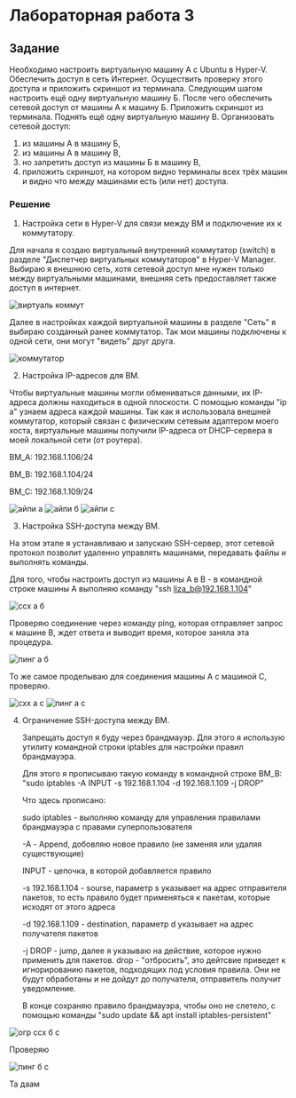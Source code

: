 # Лабораторная работа 3

## Задание

Необходимо настроить виртуальную машину А с Ubuntu в Hyper-V.
Обеспечить доступ в сеть Интернет. Осуществить проверку этого доступа и приложить скриншот из терминала.
Следующим шагом настроить ещё одну виртуальную машину Б.
После чего обеспечить сетевой доступ от машины А к машину Б. Приложить скриншот из терминала.
Поднять ещё одну виртуальную машину В. Организовать сетевой доступ:

1. из машины А в машину Б,
2. из машины А в машину В,
3. но запретить доступ из машины Б в машину В,
4. приложить скриншот, на котором видно терминалы всех трёх машин и видно что между машинами есть (или нет) доступа.

### Решение

1. Настройка сети в Hyper-V для связи между ВМ и подключение их к коммутатору.

  Для начала я создаю виртуальный внутренний коммутатор (switch) в разделе "Диспетчер виртуальных коммутаторов" в Hyper-V Manager. Выбираю я внешнюю сеть, хотя сетевой доступ мне нужен только между виртуальными машинами, внешняя сеть предоставляет также доступ в интернет.

![виртуаль коммут](https://github.com/user-attachments/assets/245efaa8-ae0a-45e3-afe4-6306c83b2a66)
  
  Далее в настройках каждой виртуальной машины в разделе "Сеть" я выбираю созданный ранее коммутатор. Так мои машины подключены к одной сети, они могут "видеть" друг друга.

  ![коммутатор](https://github.com/user-attachments/assets/85fb58b9-1bde-4123-9fa3-c92760362a3f)

2. Настройка IP-адресов для ВМ.

  Чтобы виртуальные машины могли обмениваться данными, их IP-адреса должны находиться в одной плоскости.
  С помощью команды "ip a" узнаем адреса каждой машины. Так как я использовала внешней коммутатор, который связан с физическим сетевым адаптером моего хоста, виртуальные машины получили IP-адреса от DHCP-сервера в моей локальной сети (от роутера).
  
  ВМ_А: 192.168.1.106/24
  
  ВМ_В: 192.168.1.104/24
  
  ВМ_С: 192.168.1.109/24
  
![айпи а](https://github.com/user-attachments/assets/8fef1d35-ccf1-42f4-a3da-c50b9ea46eb8)
![айпи б](https://github.com/user-attachments/assets/d53f2433-62b7-4d81-8ce0-3b07f23519a4)
![айпи с](https://github.com/user-attachments/assets/9c0f4cac-80f9-4f4b-95a0-c5378e67c992)

3. Настройка SSH-доступа между ВМ.

  На этом этапе я устанавливаю и запускаю SSH-сервер, этот сетевой протокол позволит удаленно управлять машинами, передавать файлы и выполнять команды.
  
  Для того, чтобы настроить доступ из машины А в В - в командной строке машины А выполняю команду "ssh liza_b@192.168.1.104"
  
![ссх а б](https://github.com/user-attachments/assets/d67b2563-bd01-4084-afe7-dc887116fb78)

  Проверяю соединение через команду ping, которая отправляет запрос к машине В, ждет ответа и выводит время, которое заняла эта процедура.
  
![пинг а б](https://github.com/user-attachments/assets/9a398426-1e96-4216-8b97-9ad1b73a0efb)

  То же самое проделываю для соединения машины А с машиной С, проверяю.
  
![схх а с](https://github.com/user-attachments/assets/4384a847-13cc-4359-b467-4d65c4303b97)
![пинг а с](https://github.com/user-attachments/assets/0b030a05-2163-4e97-9bd6-6b1ca3bd8b0e)

4. Ограничение SSH-доступа между ВМ.

   Запрещать доступ я буду через брандмауэр. Для этого я использую утилиту командной строки iptables для настройки правил брандмауэра.
   
   Для этого я прописываю такую команду в командной строке ВМ_В: "sudo iptables -A INPUT -s 192.168.1.104 -d 192.168.1.109 -j DROP"
   
   Что здесь прописано:
   
   sudo iptables - выполняю команду для управления правилами брандмауэра с правами суперпользователя
   
   -А - Append, добовляю новое правило (не заменяя или удаляя существующие)
   
   INPUT - цепочка, в которой добавляется правило
   
   -s 192.168.1.104 - sourse, параметр s указывает на адрес отправителя пакетов, то есть правило будет применяться к пакетам, которые исходят от этого адреса
   
   -d 192.168.1.109 - destination, параметр d указывает на адрес получателя пакетов
   
   -j DROP - jump, далее я указываю на действие, которое нужно применить для пакетов. drop - "отбросить", это дейтсвие приведет к игнорированию пакетов, подходящих под условия правила. Они не будут обработаны и не дойдут до получателя, отправитель получит уведомление.

   В конце сохраняю правило брандмауэра, чтобы оно не слетело, с помощью команды "sudo update && apt install iptables-persistent"

  ![огр ссх б с](https://github.com/user-attachments/assets/70630594-b102-449a-8bf9-03f69c3caeae)

Проверяю

![пинг б с](https://github.com/user-attachments/assets/795abac1-29ff-4d42-89c3-3ac6100ecbd0)

Та даам
